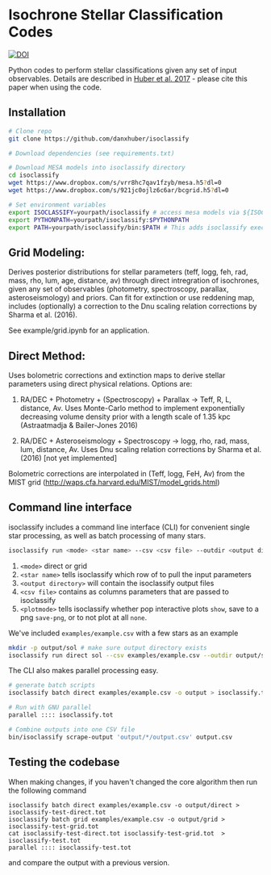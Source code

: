 # Isochrone Stellar Classification Codes

[![DOI](https://zenodo.org/badge/DOI/10.5281/zenodo.573372.svg)](https://doi.org/10.5281/zenodo.573372)

Python codes to perform stellar classifications given any set of input observables. Details are described in [Huber et al. 2017](http://adsabs.harvard.edu/abs/2017ApJ...844..102H) - please cite this paper when using the code.

## Installation

```bash
# Clone repo
git clone https://github.com/danxhuber/isoclassify

# Download dependencies (see requirements.txt)

# Download MESA models into isoclassify directory
cd isoclassify
wget https://www.dropbox.com/s/vrr8hc7qav1fzyb/mesa.h5?dl=0
wget https://www.dropbox.com/s/921jc0ojlz6c6ar/bcgrid.h5?dl=0 

# Set environment variables
export ISOCLASSIFY=yourpath/isoclassify # access mesa models via ${ISOCLASSIFY}/mesa.ebf 
export PYTHONPATH=yourpath/isoclassify:$PYTHONPATH
export PATH=yourpath/isoclassify/bin:$PATH # This adds isoclassify executable to your path
```

## Grid Modeling:

Derives posterior distributions for stellar parameters (teff, logg, feh, rad, mass, rho, lum, age, distance, av) through direct intregration of isochrones, given any set of observables (photometry, spectroscopy, parallax, asteroseismology) and priors. Can fit for extinction or use reddening map, includes (optionally) a correction to the Dnu scaling relation corrections by Sharma et al. (2016). <br />

See example/grid.ipynb for an application.

## Direct Method:

Uses bolometric corrections and extinction maps to derive stellar parameters using direct physical relations. Options are: <br />

1.  RA/DEC + Photometry + (Spectroscopy) + Parallax -> Teff, R, L, distance, Av. Uses Monte-Carlo method to implement exponentially decreasing volume density prior with a length scale of 1.35 kpc (Astraatmadja & Bailer-Jones 2016)

1. RA/DEC + Asteroseismology + Spectroscopy -> logg, rho, rad, mass, lum, distance, Av. Uses Dnu scaling relation corrections by Sharma et al. (2016) [not yet implemented]

Bolometric corrections are interpolated in (Teff, logg, FeH, Av) from the MIST grid (http://waps.cfa.harvard.edu/MIST/model_grids.html)


## Command line interface

isoclassify includes a command line interface (CLI) for convenient single star processing, as well as batch processing of many stars.

```bash
isoclassify run <mode> <star name> --csv <csv file> --outdir <output directory> --plot <plotmode> 
```

1. `<mode>` direct or grid
1. `<star name>` tells isoclassify which row of <csv file> to pull the input parameters
1. `<output directory>` will contain the isoclassify output files
1. `<csv file>` contains as columns parameters that are passed to isoclassify
1. `<plotmode>` tells isoclassify whether pop interactive plots `show`, save to a png `save-png`, or to not plot at all `none`.

We've included `examples/example.csv` with a few stars as an example

```bash
mkdir -p output/sol # make sure output directory exists
isoclassify run direct sol --csv examples/example.csv --outdir output/sol --plot show
```

The CLI also makes parallel processing easy.

```bash
# generate batch scripts
isoclassify batch direct examples/example.csv -o output > isoclassify.tot 

# Run with GNU parallel
parallel :::: isoclassify.tot

# Combine outputs into one CSV file
bin/isoclassify scrape-output 'output/*/output.csv' output.csv
```

## Testing the codebase

When making changes, if you haven't changed the core algorithm then run the following command

```
isoclassify batch direct examples/example.csv -o output/direct > isoclassify-test-direct.tot 
isoclassify batch grid examples/example.csv -o output/grid > isoclassify-test-grid.tot 
cat isoclassify-test-direct.tot isoclassify-test-grid.tot  > isoclassify-test.tot
parallel :::: isoclassify-test.tot 
```

and compare the output with a previous version.

